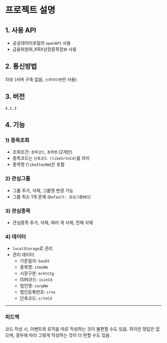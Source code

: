 <h1>프로젝트 설명</h1>
    
  <h2>1. 사용 API</h2>
  <ul>
      <li>공공데이터포털의 <code>openAPI</code> 사용</li>
      <li>금융위원회_KRX상장종목정보 사용</li>
  </ul>

  <h2>2. 통신방법</h2>
  <p>자유 (서버 구축 없음, <code>스파이더젠</code>만 사용)</p>

  <h2>3. 버전</h2>
  <p><code>4.1.3</code></p>

  <h2>4. 기능</h2>
  
  <h3>1) 종목조회</h3>
  <ul>
      <li>조회조건: <code>종목코드</code>, <code>종목명</code> (2개만)</li>
      <li>종목코드는 <code>단축코드 (likeSrtnCd)</code>를 의미</li>
      <li>종목명 (<code>likeItmsNm</code>)은 포함</li>
  </ul>
    
  <h3>2) 관심그룹</h3>
  <ul>
      <li>그룹 추가, 삭제, 그룹명 변경 가능</li>
      <li>그룹 최소 1개 존재 (<code>Default: 관심그룹001</code>)</li>
  </ul>
    
  <h3>3) 관심종목</h3>
  <ul>
      <li>관심종목 추가, 삭제, 여러 개 삭제, 전체 삭제</li>
  </ul>
    
  <h3>4) 데이터</h3>
  <ul>
      <li><code>localStorage</code>로 관리</li>
      <li>
          관리 데이터:
          <ul>
              <li>기준일자: <code>basDt</code></li>
              <li>종목명: <code>itmsNm</code></li>
              <li>시장구분: <code>mrktCtg</code></li>
              <li>ISIN코드: <code>isinCd</code></li>
              <li>법인명: <code>corpNm</code></li>
              <li>법인등록번호: <code>crno</code></li>
              <li>단축코드: <code>srtnCd</code></li>
          </ul>
      </li>
  </ul>

---


  <h3>피드백</h3>
  <p>코드 작성 시, 이벤트와 로직을 따로 작성하는 것이 불편할 수도 있음. 하지만 정답은 없으며, 경우에 따라 그렇게 작성하는 것이 더 편할 수도 있음.</p>
